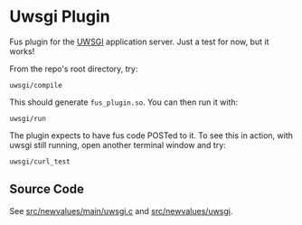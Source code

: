# Uwsgi Plugin

Fus plugin for the [UWSGI](https://uwsgi-docs.readthedocs.io/en/latest/) application server.
Just a test for now, but it works!

From the repo's root directory, try:

    uwsgi/compile

This should generate ``fus_plugin.so``.
You can then run it with:

    uwsgi/run

The plugin expects to have fus code POSTed to it.
To see this in action, with uwsgi still running, open another terminal window and try:

    uwsgi/curl_test


## Source Code

See [src/newvalues/main/uwsgi.c](src/newvalues/main/uwsgi.c) and [src/newvalues/uwsgi](/src/newvalues/uwsgi).
